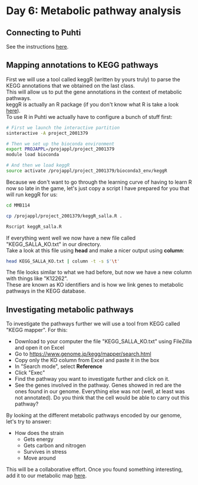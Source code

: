 # Day 6: Metabolic pathway analysis

## Connecting to Puhti

See the instructions [here](01-UNIX-and-CSC.md#connecting-to-puhti).

## Mapping annotations to KEGG pathways

First we will use a tool called keggR (written by yours truly) to parse the KEGG annotations that we obtained on the last class.  
This will allow us to put the gene annotations in the context of metabolic pathways.  
keggR is actually an R package (if you don't know what R is take a look [here](https://www.computerworld.com/article/2497143/business-intelligence-beginner-s-guide-to-r-introduction.html)).  
To use R in Puhti we actually have to configure a bunch of stuff first:

```bash
# First we launch the interactive partition
sinteractive -A project_2001379

# Then we set up the bioconda environment
export PROJAPPL=/projappl/project_2001379
module load bioconda

# And then we load keggR
source activate /projappl/project_2001379/bioconda3_env/keggR
```

Because we don't want to go through the learning curve of having to learn R now so late in the game, let's just copy a script I have prepared for you that will run keggR for us:

```bash
cd MMB114

cp /projappl/project_2001379/keggR_salla.R .

Rscript keggR_salla.R
```

If everything went well we now have a new file called "KEGG_SALLA_KO.txt" in our directory.  
Take a look at this file using **head** and make a nicer output using **column**:

```bash
head KEGG_SALLA_KO.txt | column -t -s $'\t'
```

The file looks similar to what we had before, but now we have a new column with things like "K12262".  
These are known as KO identifiers and is how we link genes to metabolic pathways in the KEGG database.  

## Investigating metabolic pathways

To investigate the pathways further we will use a tool from KEGG called "KEGG mapper". For this:

* Download to your computer the file "KEGG_SALLA_KO.txt" using FileZilla and open it on Excel
* Go to https://www.genome.jp/kegg/mapper/search.html
* Copy only the KO column from Excel and paste it in the box
* In "Search mode", select **Reference**
* Click "Exec"
* Find the pathway you want to investigate further and click on it.
* See the genes involved in the pathway. Genes showed in red are the ones found in our genome. Everything else was not (well, at least was not annotated). Do you think that the cell would be able to carry out this pathway?

By looking at the different metabolic pathways encoded by our genome, let's try to answer:

* How does the strain
  * Gets energy
  * Gets carbon and nitrogen
  * Survives in stress
  * Move around

This will be a collaborative effort. Once you found something interesting, add it to our metabolic map [here](https://docs.google.com/presentation/d/1nCq1Yl28ZZykUqmTc27VGXakXMjugi6wybRPUBTwiWc/edit?usp=sharing).
